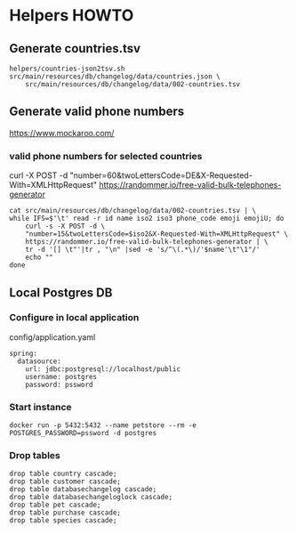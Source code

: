 # Helpers HOWTO

## Generate countries.tsv
```
helpers/countries-json2tsv.sh src/main/resources/db/changelog/data/countries.json \
    src/main/resources/db/changelog/data/002-countries.tsv
```

## Generate valid phone numbers
https://www.mockaroo.com/

### valid phone numbers for selected countries
curl -X POST -d "number=60&twoLettersCode=DE&X-Requested-With=XMLHttpRequest" https://randommer.io/free-valid-bulk-telephones-generator

```
cat src/main/resources/db/changelog/data/002-countries.tsv | \
while IFS=$'\t' read -r id name iso2 iso3 phone_code emoji emojiU; do
    curl -s -X POST -d \
    "number=15&twoLettersCode=$iso2&X-Requested-With=XMLHttpRequest" \
    https://randommer.io/free-valid-bulk-telephones-generator | \
    tr -d '[] \t"'|tr , "\n" |sed -e 's/^\(.*\)/'$name'\t"\1"/'
    echo ""
done
```

## Local Postgres DB
### Configure in local application
config/application.yaml
```
spring:
  datasource:
    url: jdbc:postgresql://localhost/public
    username: postgres
    password: pssword
```
### Start instance
```
docker run -p 5432:5432 --name petstore --rm -e POSTGRES_PASSWORD=pssword -d postgres
```

### Drop tables
```
drop table country cascade;
drop table customer cascade;
drop table databasechangelog cascade;
drop table databasechangeloglock cascade;
drop table pet cascade;
drop table purchase cascade;
drop table species cascade;
```